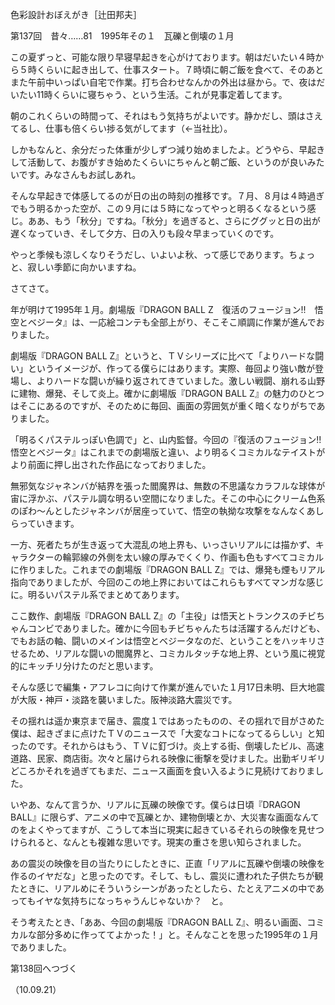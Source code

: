 <!-- source: http://web.archive.org/web/20250215190716/http://www.style.fm/as/05_column/tsujita/tsujita137.shtml -->

色彩設計おぼえがき［辻田邦夫］

第137回　昔々……81　1995年その１　瓦礫と倒壊の１月

この夏ずっと、可能な限り早寝早起きを心がけております。朝はだいたい４時から５時くらいに起き出して、仕事スタート。７時頃に朝ご飯を食べて、そのあとまた午前中いっぱい自宅で作業。打ち合わせなんかの外出は昼から。で、夜はだいたい11時くらいに寝ちゃう、という生活。これが見事定着してます。

朝のこれくらいの時間って、それはもう気持ちがよいです。静かだし、頭はさえてるし、仕事も倍くらい捗る気がしてます（←当社比）。

しかもなんと、余分だった体重が少しずつ減り始めましたよ。どうやら、早起きして活動して、お腹がすき始めたくらいにちゃんと朝ご飯、というのが良いみたいです。みなさんもお試しあれ。

そんな早起きで体感してるのが日の出の時刻の推移です。７月、８月は４時過ぎでもう明るかった空が、この９月には５時になってやっと明るくなるという感じ。ああ、もう「秋分」ですね。「秋分」を過ぎると、さらにググッと日の出が遅くなっていき、そして夕方、日の入りも段々早まっていくのです。

やっと季候も涼しくなりそうだし、いよいよ秋、って感じであります。ちょっと、寂しい季節に向かいますね。

さてさて。

年が明けて1995年１月。劇場版『DRAGON BALL Z　復活のフュージョン!!　悟空とベジータ』は、一応絵コンテも全部上がり、そこそこ順調に作業が進んでおりました。

劇場版『DRAGON BALL Z』というと、ＴＶシリーズに比べて「よりハードな闘い」というイメージが、作ってる僕らにはあります。実際、毎回より強い敵が登場し、よりハードな闘いが繰り返されてきていました。激しい戦闘、崩れる山野に建物、爆発、そして炎上。確かに劇場版『DRAGON BALL Z』の魅力のひとつはそこにあるのですが、そのために毎回、画面の雰囲気が重く暗くなりがちでありました。

「明るくパステルっぽい色調で」と、山内監督。今回の『復活のフュージョン!!　悟空とベジータ』はこれまでの劇場版と違い、より明るくコミカルなテイストがより前面に押し出された作品になっておりました。

無邪気なジャネンバが結界を張った閻魔界は、無数の不思議なカラフルな球体が宙に浮かぶ、パステル調な明るい空間になりました。そこの中心にクリーム色系のぽわ〜んとしたジャネンバが居座っていて、悟空の執拗な攻撃をなんなくあしらっていきます。

一方、死者たちが生き返って大混乱の地上界も、いっさいリアルには描かず、キャラクターの輪郭線の外側を太い線の厚みでくくり、作画も色もすべてコミカルに作りました。これまでの劇場版『DRAGON BALL Z』では、爆発も煙もリアル指向でありましたが、今回のこの地上界においてはこれらもすべてマンガな感じに。明るいパステル系でまとめてあります。

ここ数作、劇場版『DRAGON BALL Z』の「主役」は悟天とトランクスのチビちゃんコンビでありました。確かに今回もチビちゃんたちは活躍するんだけども、でもお話の軸、闘いのメインは悟空とベジータなのだ、ということをハッキリさせるため、リアルな闘いの閻魔界と、コミカルタッチな地上界、という風に視覚的にキッチリ分けたのだと思います。

そんな感じで編集・アフレコに向けて作業が進んでいた１月17日未明、巨大地震が大阪・神戸・淡路を襲いました。阪神淡路大震災です。

その揺れは遥か東京まで届き、震度１ではあったものの、その揺れで目がさめた僕は、起きざまに点けたＴＶのニュースで「大変なコトになってるらしい」と知ったのです。それからはもう、ＴＶに釘づけ。炎上する街、倒壊したビル、高速道路、民家、商店街。次々と届けられる映像に衝撃を受けました。出勤ギリギリどころかそれを過ぎてもまだ、ニュース画面を食い入るように見続けておりました。

いやあ、なんて言うか、リアルに瓦礫の映像です。僕らは日頃『DRAGON BALL』に限らず、アニメの中で瓦礫とか、建物倒壊とか、大災害な画面なんてのをよくやってますが、こうして本当に現実に起きているそれらの映像を見せつけられると、なんとも複雑な思いです。現実の重さを思い知らされました。

あの震災の映像を目の当たりにしたときに、正直「リアルに瓦礫や倒壊の映像を作るのイヤだな」と思ったのです。そして、もし、震災に遭われた子供たちが観たときに、リアルめにそういうシーンがあったとしたら、たとえアニメの中であってもイヤな気持ちになっちゃうんじゃないか？　と。

そう考えたとき、「ああ、今回の劇場版『DRAGON BALL Z』、明るい画面、コミカルな部分多めに作っててよかった！」と。そんなことを思った1995年の１月でありました。

第138回へつづく

（10.09.21）
